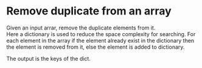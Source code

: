 # Remove duplicate from an array

Given an input arrar, remove the duplicate elements from it.  
Here a dictionary is used to reduce the space complexity for searching. For each element in the array if the element already exist in the dictionary then the element is removed from it, else the element is added to dictionary.

The output is the keys of the dict.
